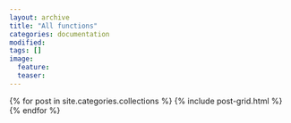 ```yaml
---
layout: archive
title: "All functions"
categories: documentation
modified:
tags: []
image:
  feature:
  teaser:
---
```


<div class="tiles">
{% for post in site.categories.collections %}
  {% include post-grid.html %}
{% endfor %}
</div><!-- /.tiles -->
